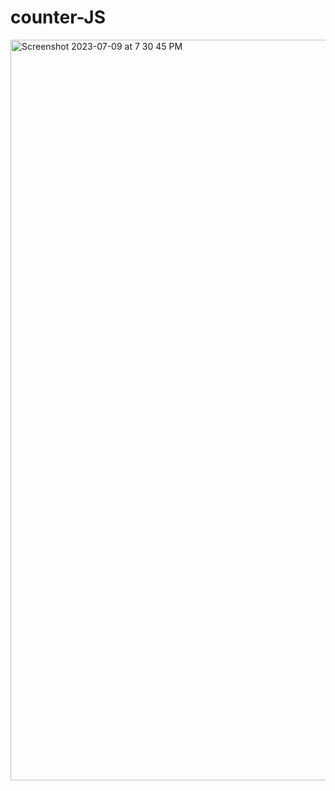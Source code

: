 # counter-JS



<img width="1185" alt="Screenshot 2023-07-09 at 7 30 45 PM" src="https://github.com/Awatanka/counter-JS/assets/97055104/04250c23-b083-4cbd-8604-a62eec0115e2">
